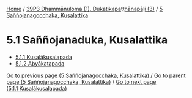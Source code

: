 
[Home](/) / [39P3 Dhammānuloma (1), Dukatikapaṭṭhānapāḷi (3)](...md) / [5 Saññojanagocchaka, Kusalattika](../39P3/5.md)

# 5.1 Saññojanaduka, Kusalattika

* [5.1.1 Kusalākusalapada](5.1/5.1.1.md)
* [5.1.2 Abyākatapada](5.1/5.1.2.md)

[Go to previous page (5 Saññojanagocchaka, Kusalattika)](../39P3/5.md) / [Go to parent page (5 Saññojanagocchaka, Kusalattika)](../39P3/5.md) / [Go to next page (5.1.1 Kusalākusalapada)](5.1/5.1.1.md)



